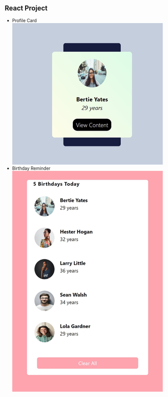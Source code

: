 ## React Project
* Profile Card 
![Profile Card](./React_Projects/birthday_reminder/src/asset/images/profile-card.jpg)
* Birthday Reminder
![Profile Card](./React_Projects/birthday_reminder/src/asset/images/birthday-reminder.jpg)
